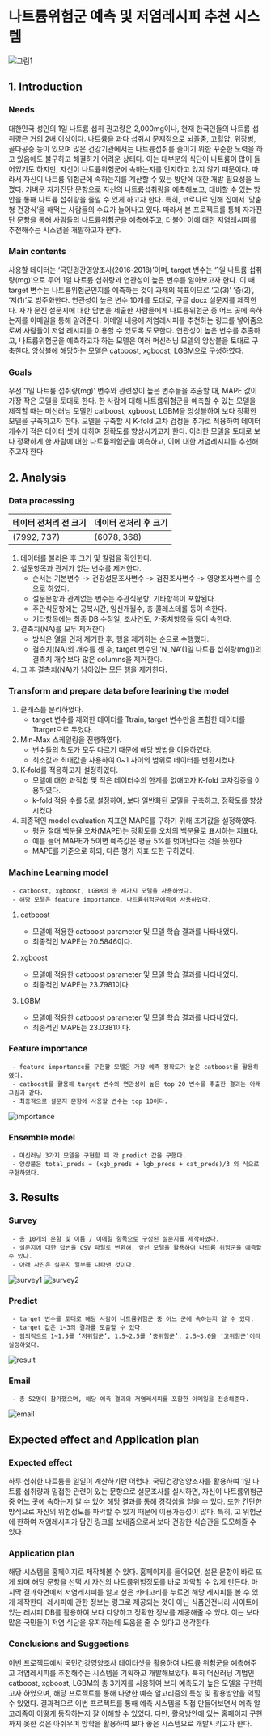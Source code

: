 # 나트륨위험군 예측 및 저염레시피 추천 시스템
![그림1](https://user-images.githubusercontent.com/60904652/102586544-afa44e00-414d-11eb-94ad-9cb354ab0370.png)
## 1. Introduction
### Needs
  대한민국 성인의 1일 나트륨 섭취 권고량은 2,000mg이나, 현재 한국인들의 나트륨 섭취량은 거의 2배 이상이다. 나트륨을 과다 섭취시 문제점으로 뇌졸중, 고혈압, 위장병, 골다공증 등이 있으며 많은 건강기관에서는 나트륨섭취를 줄이기 위한 꾸준한 노력을 하고 있음에도 불구하고 해결하기 어려운 상태다. 이는 대부분의 식단이 나트륨이 많이 들어있기도 하지만, 자신이 나트륨위험군에 속하는지를 인지하고 있지 않기 때문이다. 따라서 자신이 나트륨 위험군에 속하는지를 계산할 수 있는 방안에 대한 개발 필요성을 느꼈다. 가벼운 자가진단 문항으로 자신의 나트륨섭취량을 예측해보고, 대비할 수 있는 방안을 통해 나트륨 섭취량을 줄일 수 있게 하고자 한다. 특히, 코로나로 인해 집에서 ‘맞춤형 건강식’을 해먹는 사람들의 수요가 늘어나고 있다. 따라서 본 프로젝트를 통해 자가진단 문항을 통해 사람들의 나트륨위험군을 예측해주고, 더불어 이에 대한 저염레시피를 추천해주는 시스템을 개발하고자 한다.
  
### Main contents
  사용할 데이터는 ‘국민겅간영양조사(2016-2018)’이며, target 변수는 ‘1일 나트륨 섭취량(mg)’으로 두어 1일 나트륨 섭취량과 연관성이 높은 변수를 알아보고자 한다. 이 때 target 변수는 나트륨위험군인지를 예측하는 것이 과제의 목표이므로 ‘고(3)’ ‘중(2)’, ‘저(1)’로 범주화한다. 연관성이 높은 변수 10개를 토대로, 구글 docx 설문지를 제작한다. 자가 문진 설문지에 대한 답변을 제출한 사람들에게 나트륨위험군 중 어느 곳에 속하는지를 이메일을 통해 알려준다. 이메일 내용에 저염레시피를 추천하는 링크를 넣어줌으로써 사람들이 저염 레시피를 이용할 수 있도록 도모한다.
  연관성이 높은 변수를 추출하고, 나트륨위험군을 예측하고자 하는 모델은 여러 머신러닝 모델의 앙상블을 토대로 구축한다. 앙상블에 해당하는 모델은 catboost, xgboost, LGBM으로 구성하였다.
  
### Goals
 우선 ‘1일 나트륨 섭취량(mg)’ 변수와 관련성이 높은 변수들을 추출할 때, MAPE 값이 가장 작은 모델을 토대로 한다. 한 사람에 대해 나트륨위험군을 예측할 수 있는 모델을 제작할 때는 머신러닝 모델인 catboost, xgboost, LGBM을 앙상블하여 보다 정확한 모델을 구축하고자 한다. 모델을 구축할 시 K-fold 교차 검정을 추가로 적용하여 데이터 개수가 적은 데이터 셋에 대하여 정확도를 향상시키고자 한다. 이러한 모델을 토대로 보다 정확하게 한 사람에 대한 나트륨위험군을 예측하고, 이에 대한 저염레시피를 추천해주고자 한다.
 
 ## 2. Analysis
 ### Data processing
|데이터 전처리 전 크기|데이터 전처리 후 크기|
|------|---|
|(7992, 737)|(6078, 368)|
 1. 데이터를 불러온 후 크기 및 칼럼을 확인한다.
2. 설문항목과 관계가 없는 변수를 제거한다.
     - 순서는 기본변수 -> 건강설문조사변수 -> 검진조사변수 -> 영양조사변수를 순으로 하였다.
     - 설문문항과 관계없는 변수는 주관식문항, 기타항목이 포함된다.
     - 주관식문항에는 공복시간, 임신개월수, 총 콜레스테롤 등이 속한다.
     - 기타항목에는 최종 DB 수정일, 조사연도, 가중치항목들 등이 속한다.
3. 결측치(NA)를 모두 제거한다
     - 방식은 열을 먼저 제거한 후, 행을 제거하는 순으로 수행했다.
     - 결측치(NA)의 개수를 센 후, target 변수인 ‘N_NA’(1일 나트륨 섭취량(mg))의 결측치 개수보다 많은 
       columns을 제거한다.
4. 그 후 결측치(NA)가 남아있는 모든 행을 제거한다.

### Transform and prepare data before learining the model
  1. 클래스를 분리하였다.
     - target 변수를 제외한 데이터를 Ttrain, target 변수만을 포함한 데이터를 Ttarget으로 두었다.
  2. Min-Max 스케일링을 진행하였다.
     - 변수들의 척도가 모두 다르기 때문에 해당 방법을 이용하였다.
     - 최소값과 최대값을 사용하여 0~1 사이의 범위로 데이터를 변환시켰다.
  3. K-fold를 적용하고자 설정하였다.
     - 모델에 대한 과적합 및 적은 데이터수의 한계를 없애고자 K-fold 교차검증을 이용하였다.
     - k-fold 적용 수를 5로 설정하여, 보다 일반화된 모델을 구축하고, 정확도를 향상시켰다.
  4. 최종적인 model evaluation 지표인 MAPE를 구하기 위해 초기값을 설정하였다.
     - 평균 절대 백분율 오차(MAPE)는 정확도를 오차의 백분율로 표시하는 지표다.
     - 예를 들어 MAPE가 5이면 예측값은 평균 5%를 벗어난다는 것을 뜻한다.
     - MAPE를 기준으로 하되, 다른 평가 지표 또한 구하였다.
     
### Machine Learning model
     - catboost, xgboost, LGBM의 총 세가지 모델을 사용하였다.
     - 해당 모델은 feature importance, 나트륨위험군예측에 사용하였다.
1. catboost
     - 모델에 적용한 catboost parameter 및 모델 학습 결과를 나타내었다.
     - 최종적인 MAPE는 20.5846이다.
     
2. xgboost
     - 모델에 적용한 catboost parameter 및 모델 학습 결과를 나타내었다.
     - 최종적인 MAPE는 23.7981이다.
3. LGBM 
     - 모델에 적용한 catboost parameter 및 모델 학습 결과를 나타내었다.
     - 최종적인 MAPE는 23.0381이다.

### Feature importance
     - feature importance를 구현할 모델은 가장 예측 정확도가 높은 catboost를 활용하였다.
     - catboost를 활용해 target 변수와 연관성이 높은 top 20 변수를 추출한 결과는 아래 그림과 같다.
     - 최종적으로 설문지 문항에 사용할 변수는 top 10이다.

![importance](https://user-images.githubusercontent.com/60904652/102587434-2a219d80-414f-11eb-9e90-27290d75dec3.png)
     
### Ensemble model
     - 머신러닝 3가지 모델을 구현할 때 각 predict 값을 구했다.
     - 앙상블은 total_preds = (xgb_preds + lgb_preds + cat_preds)/3 의 식으로 구현하였다.
     
## 3. Results
### Survey
     - 총 10개의 문항 및 이름 / 이메일 항목으로 구성된 설문지를 제작하였다.
     - 설문지에 대한 답변을 CSV 파일로 변환해, 앞선 모델을 활용하여 나트륨 위험군을 예측할 수 있다.
     - 아래 사진은 설문지 일부를 나타낸 것이다.
     
![survey1](https://user-images.githubusercontent.com/60904652/102587426-27bf4380-414f-11eb-8320-f18e219df271.png)
![survey2](https://user-images.githubusercontent.com/60904652/102587430-28f07080-414f-11eb-8e6a-e86c7aab293f.png)
     
### Predict
     - target 변수를 토대로 해당 사람이 나트륨위험군 중 어느 군에 속하는지 알 수 있다.
     - target 값은 1~3의 결과를 도출할 수 있다.
     - 임의적으로 1~1.5를 ‘저위험군’, 1.5~2.5를 ‘중위험군’, 2.5~3.0을 ‘고위험군’이라 설정하였다.
     
![result](https://user-images.githubusercontent.com/60904652/102587674-9e5c4100-414f-11eb-91e8-466f4194032d.png)
     
### Email
     - 총 52명이 참가했으며, 해당 예측 결과와 저염레시피를 포함한 이메일을 전송해준다.
     
![email](https://user-images.githubusercontent.com/60904652/102587419-24c45300-414f-11eb-907c-35474a9f456a.png)
     
## Expected effect and Application plan
### Expected effect
  하루 섭취한 나트륨을 일일이 계산하기란 어렵다. 국민건강영양조사를 활용하여 1일 나트륨 섭취량과 밀접한 관련이 있는 문항으로 설문조사를 실시하면, 자신이 나트륨위험군 중 어느 곳에 속하는지 알 수 있어 해당 결과를 통해 경각심을 얻을 수 있다. 또한 간단한 방식으로 자신의 위험정도를 파악할 수 있기 때문에 이용가능성이 많다. 특히, 고 위험군에 한하여 저염레시피가 담긴 링크를 보내줌으로써 보다 건강한 식습관을 도모해줄 수 있다.
  
### Application plan
  해당 시스템을 홈페이지로 제작해볼 수 있다. 홈페이지를 들어오면, 설문 문항이 바로 뜨게 되며 해당 문항을 선택 시 자신의 나트륨위험정도를 바로 파악할 수 있게 만든다. 마지막 결과화면에서 저염레시피를 알고 싶은 카테고리를 누르면 해당 레시피를 볼 수 있게 제작한다. 레시피에 관한 정보는 링크로 제공되는 것이 아닌 식품안전나라 사이트에 있는 레시피 DB를 활용하여 보다 다양하고 정확한 정보를 제공해줄 수 있다. 이는 보다 많은 국민들이 저염 식단을 유지하는데 도움을 줄 수 있다고 생각한다.
  
### Conclusions and Suggestions
  이번 프로젝트에서 국민건강영양조사 데이터셋을 활용하여 나트륨 위험군을 예측해주고 저염레시피를 추천해주는 시스템을 기획하고 개발해보았다. 특히 머신러닝 기법인 catboost, xgboost, LGBM의 총 3가지를 사용하여 보다 예측도가 높은 모델을 구현하고자 하였으며, 해당 프로젝트를 통해 다양한 예측 알고리즘의 특성 및 활용방안을 익힐 수 있었다.
  결과적으로 이번 프로젝트를 통해 예측 시스템을 직접 만들어보면서 예측 알고리즘이 어떻게 동작하는지 잘 이해할 수 있었다. 다만, 활용방안에 있는 홈페이지 구현까지 못한 것은 아쉬우며 방학을 활용하여 보다 좋은 시스템으로 개발시키고자 한다.
